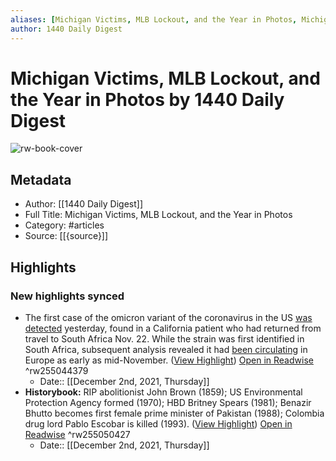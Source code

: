```yaml
---
aliases: [Michigan Victims, MLB Lockout, and the Year in Photos, Michigan Victims, MLB Lockout, and the Year in Photos]
author: 1440 Daily Digest
---
```

# Michigan Victims, MLB Lockout, and the Year in Photos by 1440 Daily Digest

![rw-book-cover](https://readwise-assets.s3.amazonaws.com/static/images/article2.74d541386bbf.png)

## Metadata
- Author: [[1440 Daily Digest]]
- Full Title: Michigan Victims, MLB Lockout, and the Year in Photos
- Category: #articles
- Source: [[{source}]]

## Highlights
### New highlights synced
- The first case of the omicron variant of the coronavirus in the US [was detected](https://news.join1440.com/t/j-l-zyudryk-ittkujhhyk-o/) yesterday, found in a California patient who had returned from travel to South Africa Nov. 22. While the strain was first identified in South Africa, subsequent analysis revealed it had [been circulating](https://news.join1440.com/t/j-l-zyudryk-ittkujhhyk-b/) in Europe as early as mid-November. ([View Highlight](https://read.readwise.io/read/01fnxnzzex6gzpxfjcxkdch3bd)) [Open in Readwise](https://readwise.io/open/255044379) ^rw255044379
    - Date:: [[December 2nd, 2021, Thursday]]
- **Historybook:** RIP abolitionist John Brown (1859); US Environmental Protection Agency formed (1970); HBD Britney Spears (1981); Benazir Bhutto becomes first female prime minister of Pakistan (1988); Colombia drug lord Pablo Escobar is killed (1993). ([View Highlight](https://read.readwise.io/read/01fnxpy4xhsbevd5b857934g9x)) [Open in Readwise](https://readwise.io/open/255050427) ^rw255050427
    - Date:: [[December 2nd, 2021, Thursday]]
